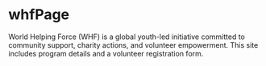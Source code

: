 # whfPage
World Helping Force (WHF) is a global youth-led initiative committed to community support, charity actions, and volunteer empowerment. This site includes program details and a volunteer registration form.
